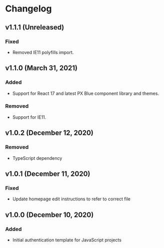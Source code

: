 # Changelog

## v1.1.1 (Unreleased)

### Fixed

-   Removed IE11 polyfills import.

## v1.1.0 (March 31, 2021)

### Added

-   Support for React 17 and latest PX Blue component library and themes.

### Removed

-   Support for IE11.

## v1.0.2 (December 12, 2020)

### Removed

-   TypeScript dependency

## v1.0.1 (December 11, 2020)

### Fixed

-   Update homepage edit instructions to refer to correct file

## v1.0.0 (December 10, 2020)

### Added
-   Initial authentication template for JavaScript projects